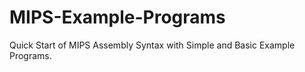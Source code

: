 # MIPS-Example-Programs
Quick Start of MIPS Assembly Syntax with Simple and Basic Example Programs.
